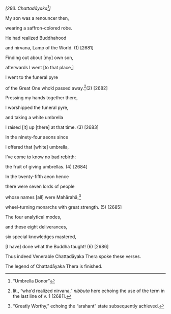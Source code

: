 *\[293. Chattadāyaka*[^1]*\]*

My son was a renouncer then,

wearing a saffron-colored robe.

He had realized Buddhahood

and nirvana, Lamp of the World. (1) \[2681\]

Finding out about \[my\] own son,

afterwards I went \[to that place,\]

I went to the funeral pyre

of the Great One who’d passed away.[^2](2) \[2682\]

Pressing my hands together there,

I worshipped the funeral pyre,

and taking a white umbrella

I raised \[it\] up \[there\] at that time. (3) \[2683\]

In the ninety-four aeons since

I offered that \[white\] umbrella,

I’ve come to know no bad rebirth:

the fruit of giving umbrellas. (4) \[2684\]

In the twenty-fifth aeon hence

there were seven lords of people

whose names \[all\] were Mahārahā,[^3]

wheel-turning monarchs with great strength. (5) \[2685\]

The four analytical modes,

and these eight deliverances,

six special knowledges mastered,

\[I have\] done what the Buddha taught! (6) \[2686\]

Thus indeed Venerable Chattadāyaka Thera spoke these verses.

The legend of Chattadāyaka Thera is finished.

[^1]: “Umbrella Donor”

[^2]: lit., “who’d realized nirvana,” *nibbuta* here echoing the use of
    the term in the last line of v. 1 \[2681\].

[^3]: “Greatly Worthy,” echoing the “arahant” state subsequently
    achieved.
